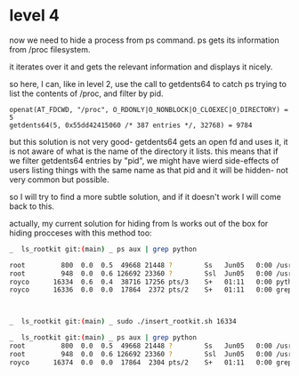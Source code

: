 # level 4

now we need to hide a process from ps command.
ps gets its information from /proc filesystem.

it iterates over it and gets the relevant information and displays it nicely.

so here, I can, like in level 2, use the call to getdents64 to catch ps trying to list the contents of /proc, and filter by pid.



```
openat(AT_FDCWD, "/proc", O_RDONLY|O_NONBLOCK|O_CLOEXEC|O_DIRECTORY) = 5
getdents64(5, 0x55dd42415060 /* 387 entries */, 32768) = 9784
```



but this solution is not very good- getdents64 gets an open fd and uses it, it is not aware of what is the name of the directory it lists. this means that if we filter getdents64 entries by "pid", we might have wierd side-effects of users listing things with the same name as that pid and it will be hidden- not very common but possible.

so I will try to find a more subtle solution, and if it doesn't work I will come back to this.

actually, my current solution for hiding from ls works out of the box for hiding procceses with this method too:

```bash
_  ls_rootkit git:(main) _ ps aux | grep python

root         800  0.0  0.5  49668 21448 ?        Ss   Jun05   0:00 /usr/bin/python3 /usr/bin/networkd-dispatcher --run-startup-triggers
root         948  0.0  0.6 126692 23360 ?        Ssl  Jun05   0:00 /usr/bin/python3 /usr/share/unattended-upgrades/unattended-upgrade-shutdown --wait-for-signal
royco      16334  0.6  0.4  38716 17256 pts/3    S+   01:11   0:00 python3 -m http.server
royco      16336  0.0  0.0  17864  2372 pts/2    S+   01:11   0:00 grep --color=auto --exclude-dir=.bzr --exclude-dir=CVS --exclude-dir=.git --exclude-dir=.hg --exclude-dir=.svn --exclude-dir=.idea --exclude-dir=.tox python



_  ls_rootkit git:(main) _ sudo ./insert_rootkit.sh 16334 

_  ls_rootkit git:(main) _ ps aux | grep python          
root         800  0.0  0.5  49668 21448 ?        Ss   Jun05   0:00 /usr/bin/python3 /usr/bin/networkd-dispatcher --run-startup-triggers
root         948  0.0  0.6 126692 23360 ?        Ssl  Jun05   0:00 /usr/bin/python3 /usr/share/unattended-upgrades/unattended-upgrade-shutdown --wait-for-signal
royco      16374  0.0  0.0  17864  2304 pts/2    S+   01:11   0:00 grep --color=auto --exclude-dir=.bzr --exclude-dir=CVS --exclude-dir=.git --exclude-dir=.hg --exclude-dir=.svn --exclude-dir=.idea --exclude-dir=.tox python

```
